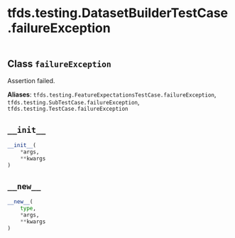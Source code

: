<div itemscope itemtype="http://developers.google.com/ReferenceObject">
<meta itemprop="name" content="tfds.testing.DatasetBuilderTestCase.failureException" />
<meta itemprop="path" content="Stable" />
<meta itemprop="property" content="__init__"/>
<meta itemprop="property" content="__new__"/>
</div>

# tfds.testing.DatasetBuilderTestCase.failureException

<!-- Insert buttons and diff -->

<table class="tfo-notebook-buttons tfo-api" align="left">
</table>

## Class `failureException`

Assertion failed.

**Aliases**: `tfds.testing.FeatureExpectationsTestCase.failureException`,
`tfds.testing.SubTestCase.failureException`,
`tfds.testing.TestCase.failureException`

<!-- Placeholder for "Used in" -->

<h2 id="__init__"><code>__init__</code></h2>

```python
__init__(
    *args,
    **kwargs
)
```

<h2 id="__new__"><code>__new__</code></h2>

```python
__new__(
    type,
    *args,
    **kwargs
)
```
